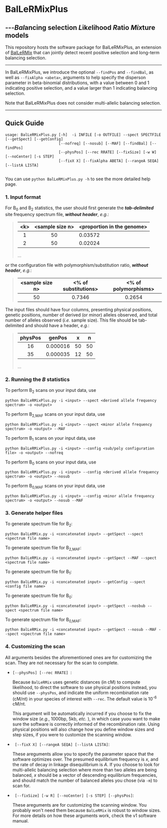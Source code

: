 # BalLeRMixPlus
## ---*Bal*ancing selection *L*ik*e*lihood *R*atio *Mix*ture models

This repository hosts the software package for BalLeRMixPlus, an extension of [BalLeRMix](https://github.com/bioXiaoheng/BalLeRMix) that can jointly detect recent positive selection and long-term balancing selection.  

------

In BalLeRMixPlus, we introduce the optional `--findPos` and `--findBal`, as well as `--fixAlpha <abeta>`, arguments to help specify the disperson parameter in beta-binomial distributions, with a value between 0 and 1 indicating positive selection, and a value larger than 1 indicating balancing selection. 

Note that BalLeRMixPlus does not consider multi-allelic balancing selection.

------

## Quick Guide 

```
usage: BalLeRMixPlus.py [-h]  -i INFILE [-o OUTFILE] --spect SPECTFILE [--getSpect] [--getConfig] 
                        [--nofreq] [--nosub] [--MAF] [--findBal] [--findPos] 
                        [--physPos] [--rec RRATE] [--fixSize] [-w W] [--noCenter] [-s STEP] 
                        [--fixX X] [--fixAlpha ABETA] [--rangeA SEQA] [--listA LISTA]
                       
```
You can use `python BalLeRMixPlus.py -h` to see the more detailed help page.

### 1. Input format
For B<sub>0</sub> and B<sub>2</sub> statistics, the user should first generate the __*tab-delimited*__ site frequency spectrum file, __*without header*__, *e.g.*:
> \<k\>|\<sample size n\>|\<proportion in the genome\>    
> :-----:|:-----:|-----
> 1|50|0.03572
> 2|50|0.02024
> ...
  
or the configuration file with polymorphism/substitution ratio, __*without header*__, *e.g.*:

> \<sample size n\> | \<\% of substitutions\> | \<\% of polymorphisms\>  
> :-----:|:-----:|:-----:   
> 50  |  0.7346  |  0.2654    

The input files should have four columns, presenting physical positions, genetic positions, number of derived (or minor) alleles observed, and total number of alleles observed (*i.e.* sample size). This file should be tab-delimited and should have a header, *e.g.*:

> physPos|genPos|x|n    
> :-----:|:-----:|:-----:|:-----:    
> 16|0.000016|50|50    
> 35|0.000035|12|50   
> ...
  
### 2. Running the *B* statistics
To perform B<sub>2</sub> scans on your input data, use

    python BalLeRMixPlus.py -i <input> --spect <derived allele frequency spectrum> -o <output>

To perform B<sub>2,MAF</sub> scans on your input data, use

    python BalLeRMixPlus.py -i <input> --spect <minor allele frequency spectrum> -o <output> --MAF

To perform B<sub>1</sub> scans on your input data, use

    python BalLeRMixPlus.py -i <input> --config <sub/poly configuration file> -o <output> --nofreq

To perform B<sub>0</sub> scans on your input data, use

    python BalLeRMixPlus.py -i <input> --config <derived allele frequency spectrum> -o <output> --nosub 

To perform B<sub>0,MAF</sub> scans on your input data, use

    python BalLeRMixPlus.py -i <input> --config <minor allele frequency spectrum> -o <output> --nosub --MAF

### 3. Generate helper files
To generate spectrum file for B<sub>2</sub>:

    python BalLeRMix.py -i <concatenated input> --getSpect --spect <spectrum file name>

To generate spectrum file for B<sub>2,MAF</sub>:

    python BalLeRMix.py -i <concatenated input> --getSpect --MAF --spect <spectrum file name>

To generate spectrum file for B<sub>1</sub>:

    python BalLeRMix.py -i <concatenated input> --getConfig --spect <config file name>

To generate spectrum file for B<sub>0</sub>:

    python BalLeRMix.py -i <concatenated input> --getSpect --nosbub --spect <spectrum file name>

To generate spectrum file for B<sub>0,MAF</sub>:

    python BalLeRMix.py -i <concatenated input> --getSpect --nosub --MAF --spect <spectrum file name>

### 4. Customizing the scan
All arguments besides the aforementioned ones are for customizing the scan. They are not necessary for the scan to complete.

- `[--physPos] [--rec RRATE] `:

   Because `BalLeRMix` uses genetic distances (in cM) to compute likelihood, to direct the software to use physical positions instead, you should use `--physPos`, and indicate the uniform recombination rate (cM/nt) in your species of interest with `--rec`. The default value is 10<sup>-6</sup> cM/nt.
   
   This argument will be automatically incurred if you choose to fix the window size (*e.g.*, 1000bp, 5kb, *etc.* ), in which case yuou want to make sure the software is correctly informed of the recombination rate. Using physical positions will also change how you define window sizes and step sizes, if you were to customize the scanning window.

- ` [--fixX X] [--rangeA SEQA] [--listA LISTA]`:

   These areguments allow you to specify the parameter space that the software optimizes over. The presumed equilibrium frequency is *x*, and the rate of decay in linkage disequilibrium is *A*. If you choose to look for multi-allelic balancing selection where more than two alleles are being balanced, *x* should be a vector of descending equilibrium frequencies, and should match the number of balanced alleles you chose (via `-m`) to scan for.

- ` [--fixSize] [-w R] [--noCenter] [-s STEP] [--physPos]`:

   These areguments are for customizing the scanning window. You probably won't need them because `BalLeRMix` is robust to window sizes. For more details on how these arguments work, check the v1 software manual.
